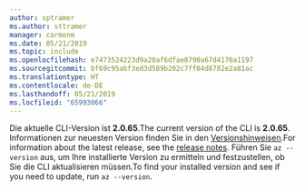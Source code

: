 ```yaml
---
author: sptramer
ms.author: sttramer
manager: carmonm
ms.date: 05/21/2019
ms.topic: include
ms.openlocfilehash: e7473524223d9a20af6dfae8790a67d4170a1197
ms.sourcegitcommit: bf69c95abf3ed3d589b202c7ff04d8782e2a81ac
ms.translationtype: HT
ms.contentlocale: de-DE
ms.lasthandoff: 05/21/2019
ms.locfileid: "65993066"
---
```

<span data-ttu-id="d763a-101">Die aktuelle CLI-Version ist __2.0.65__.</span><span class="sxs-lookup"><span data-stu-id="d763a-101">The current version of the CLI is __2.0.65__.</span></span> <span data-ttu-id="d763a-102">Informationen zur neuesten Version finden Sie in den [Versionshinweisen](../release-notes-azure-cli.md).</span><span class="sxs-lookup"><span data-stu-id="d763a-102">For information about the latest release, see the [release notes](../release-notes-azure-cli.md).</span></span> <span data-ttu-id="d763a-103">Führen Sie `az --version` aus, um Ihre installierte Version zu ermitteln und festzustellen, ob Sie die CLI aktualisieren müssen.</span><span class="sxs-lookup"><span data-stu-id="d763a-103">To find your installed version and see if you need to update, run `az --version`.</span></span>
